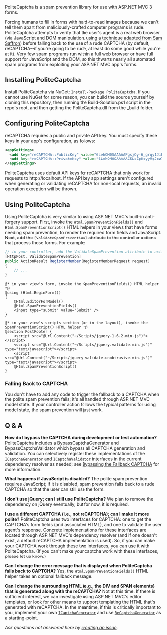 PoliteCaptcha is a spam prevention library for use with ASP.NET MVC 3 forms. 

Forcing humans to fill in forms with hard-to-read images because we can't tell them apart from maliciously-crafted computer programs is rude. PoliteCaptcha attempts to verify that the user's agent is a real web browser (via JavaScript and DOM manipulation, [using a technique adapted from Sam Saffron](http://samsaffron.com/archive/2011/10/04/Spam+bacon+sausage+and+blog+spam+a+JavaScript+approach)) before falling back to the use of a rude CAPTCHA (by default, reCAPTCHA--if you're going to be rude, at least do some good while you're at it). Very few spam programs run within a full web browser or have full support for JavaScript and the DOM, so this thwarts nearly all automated spam programs from exploiting your ASP.NET MVC app's forms.

## Installing PoliteCaptcha	

Install PoliteCaptcha via NuGet: `Install-Package PoliteCaptcha`. If you cannot use NuGet for some reason, you can build the source yourself by cloning this repository, then running the Build-Solution.ps1 script in the repo's root, and then getting the PoliteCaptcha.dll from the _build folder.

## Configuring PoliteCaptcha

reCAPTCHA requires a public and private API key. You must specify these keys in your app's configuration, as follows:

``` xml
<appSettings>
  <add key="reCAPTCHA::PublicKey" value="6LehOM0SAAAAAPgsjOy-6_grqy1JiB_W_jJa_aCw" />
  <add key="reCAPTCHA::PrivateKey" value="6LehOM0SAAAAAC5LsEpHoyyMqJcz7f_zEfqm66um" />
</appSettings>
```

PoliteCaptcha uses default API keys for reCAPTCHA that only work for requests to http://localhost. If the API key app settings aren't configured when generating or validating reCAPTCHA for non-local requests, an invalid operation exception will be thrown.

## Using PoliteCaptcha

Using PoliteCaptcha is very similar to using ASP.NET MVC's built-in anti-forgery support. First, invoke the `Html.SpamPreventionFields()` and `Html.SpamPreventionScript()` HTML helpers in your views that have forms needing spam prevention, to render the required form fields and JavaScript. Next, add the `[ValidateSpamPrevention]` attribute to the controller actions that process those forms. For example:

``` csharp
// in your controller, add the ValidateSpamPrevention attribute to actions that handle forms
[HttpPost, ValidateSpamPrevention]
public ActionResult RegisterMember(RegisterMemberRequest request)
{
	// ...
}
```

```
@* in your view's form, invoke the SpamPreventionFields() HTML helper *@
@using (Html.BeginForm())
{
    @Html.EditorForModel()
    @Html.SpamPreventionFields()
    <input type="submit" value="Submit" />
}

@* in your view's scripts section (or in the layout), invoke the SpamPreventionScript() HTML helper *@
@section PostFooter {
	<script src="@Url.Content("~/Scripts/jquery-1.6.2.min.js")"></script>
    <script src="@Url.Content("~/Scripts/jquery.validate.min.js")" type="text/javascript"></script>
    <script src="@Url.Content("~/Scripts/jquery.validate.unobtrusive.min.js")" type="text/javascript"></script>
    @Html.SpamPreventionScript()
}
```

### Falling Back to CAPTCHA

You don't have to add any code to trigger the fallback to a CAPTCHA when the polite spam prevention fails; it's all handled through ASP.NET MVC model state. If your controller action follows the typical patterns for using model state, the spam prevention will just work.

## Q & A
**How do I bypass the CAPTCHA during development or test automation?**
PoliteCaptcha includes a BypassCaptchaGenerator and BypassCaptchaValidator which bypass all CAPTCHA generation and validation. You can selectively register these implementations of the [`ICaptchaGenerator`](https://github.com/NuGet/PoliteCaptcha/blob/master/PoliteCaptcha/ICaptchaGenerator.cs) and [`ICaptchaValidator`](https://github.com/NuGet/PoliteCaptcha/blob/master/PoliteCaptcha/ICaptchaValidator.cs) interfaces in the current dependency resolver as needed; see [Bypassing the Fallback CAPTCHA](https://github.com/NuGet/PoliteCaptcha/wiki/Bypassing-the-Fallback-CAPTCHA) for more information.

**What happens if JavaScript is disabled?**
The polite spam prevention requires JavaScript; if it is disabled, spam prevention falls back to a rude CAPTCHA so that the user can still use the form.

**I don't use jQuery; can I still use PoliteCaptcha?**
We plan to remove the dependency on jQuery eventually, but for now, it is required.

**I use a different CAPTCHA (i.e., not reCAPTCHA); can I make it more polite?**
PoliteCaptcha uses two interfaces for CAPTCHA: one to get the CAPTCHA's form fields (and associated HTML), and one to validate the user agent's response. Concrete implementations for these interfaces are located through ASP.NET MVC's dependency resolver (and if one doesn't exist, a default reCAPTCHA implementation is used). So, if you can make your CAPTCHA work through these two interfaces, you can use it with PoliteCaptcha. (If you can't make your captcha work with these interfaces, please let us know.)

**Can I change the error message that is displayed when PoliteCaptcha falls back to CAPTCHA?**
Yes, the `Html.SpamPreventionFields()` HTML helper takes an optional fallback message.

**Can I change the surrounding HTML (e.g., the DIV and SPAN elements) that is generated along with the reCAPTCHA?**
Not at this time. If there is sufficient interest, we can investigate using ASP.NET MVC's editor templates, or look for other means to support templating the HTML that's generated with reCAPTCHA. In the meantime, if this is critically important to you, implement your own [`ICaptchaGenerator`](https://github.com/NuGet/PoliteCaptcha/blob/master/PoliteCaptcha/ICaptchaGenerator.cs) and use [`ReCaptchaGenerator`](https://github.com/NuGet/PoliteCaptcha/blob/master/PoliteCaptcha/ReCaptchaGenerator.cs) as a starting-point.

_Ask questions not answered here by [creating an issue](https://github.com/NuGet/PoliteCaptcha/issues/new)._


